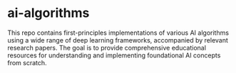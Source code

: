 # ai-algorithms

This repo contains first-principles implementations of various AI algorithms using a wide range of deep learning frameworks, accompanied by relevant research papers. The goal is to provide comprehensive educational resources for understanding and implementing foundational AI concepts from scratch.
